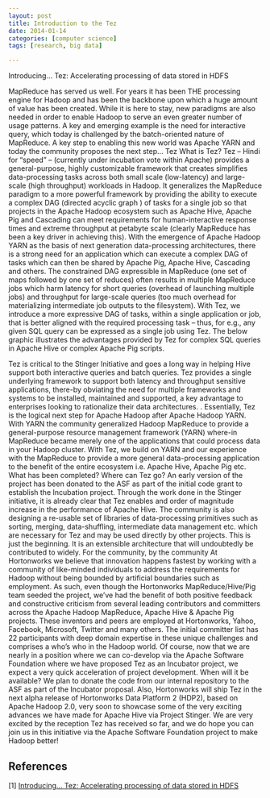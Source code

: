 ```yaml
---
layout: post
title: Introduction to the Tez
date: 2014-01-14 
categories: [computer science]
tags: [research, big data]

---
```




Introducing… Tez: Accelerating processing of data stored in HDFS

MapReduce has served us well.  For years it has been THE processing engine for Hadoop and has been the backbone upon which a huge amount of value has been created.  While it is here to stay, new paradigms are also needed in order to enable Hadoop to serve an even greater number of usage patterns.  A key and emerging example is the need for interactive query, which today is challenged by the batch-oriented nature of MapReduce.  A key step to enabling this new world was Apache YARN and today the community proposes the next step… Tez
What is Tez?
Tez – Hindi for “speed” – (currently under incubation vote within Apache) provides a general-purpose, highly customizable framework that creates simplifies data-processing tasks across both small scale (low-latency) and large-scale (high throughput) workloads in Hadoop. It generalizes the MapReduce paradigm to a more powerful framework by providing the ability to execute a complex DAG (directed acyclic graph ) of tasks for a single job so that projects in the Apache Hadoop ecosystem such as Apache Hive, Apache Pig and Cascading can meet requirements for human-interactive response times and extreme throughput at petabyte scale (clearly MapReduce has been a key driver in achieving this).
With the emergence of Apache Hadoop YARN as the basis of next generation data-processing architectures, there is a strong need for an application which can execute a complex DAG of tasks which can then be shared by Apache Pig, Apache Hive, Cascading and others.  The constrained DAG expressible in MapReduce (one set of maps followed by one set of reduces) often results in multiple MapReduce jobs which harm latency for short queries (overhead of launching multiple jobs) and throughput for large-scale queries (too much overhead for materializing intermediate job outputs to the filesystem). With Tez, we introduce a more expressive DAG of tasks, within a single application or job, that is better aligned with the required processing task – thus, for e.g., any given SQL query can be expressed as a single job using Tez.
The below graphic illustrates the advantages provided by Tez for complex SQL queries in Apache Hive or complex Apache Pig scripts.



Tez is critical to the Stinger Initiative  and goes a long way in helping Hive support both interactive queries and batch queries. Tez provides a single underlying framework to support both latency and throughput sensitive applications, there-by obviating the need for multiple frameworks and systems to be installed, maintained and supported, a key advantage to enterprises looking to rationalize their data architectures. .
Essentially, Tez is the logical next step for Apache Hadoop after Apache Hadoop YARN. With YARN the community generalized Hadoop MapReduce to provide a general-purpose resource management framework  (YARN) where-in MapReduce became merely one of the applications that could process data in your Hadoop cluster. With Tez, we build on YARN and our experience with the MapReduce to provide a more general data-processing application to the benefit of the entire ecosystem i.e. Apache Hive, Apache Pig etc.
What has been completed? Where can Tez go?
An early version of the project has been donated to the ASF as part of the initial code grant to establish the Incubation project.   Through the work done in the Stinger initiative, it is already clear that Tez enables and order of magnitude increase in the performance of Apache Hive.
The community is also designing a re-usable set of libraries of data-processing primitives such as sorting, merging, data-shuffling, intermediate data management etc. which are necessary for Tez and may be used directly by other projects.  This is just the beginning.  It is an extensible architecture that will undoubtedly be contributed to widely.
For the community, by the community
At Hortonworks we believe that innovation happens fastest by working with a community of like-minded individuals to address the requirements for Hadoop without being bounded by artificial boundaries such as employment. As such, even though the Hortonworks MapReduce/Hive/Pig team seeded the project, we’ve had the benefit of both positive feedback and constructive criticism from several leading contributors and committers across the Apache Hadoop MapReduce, Apache Hive & Apache Pig projects.  These inventors and peers are employed at Hortonworks, Yahoo, Facebook, Microsoft, Twitter and many others.  The initial committer list has 22 participants with deep domain expertise in these unique challenges and comprises a who’s who in the Hadoop world.  Of course, now that we are nearly in a position where we can co-develop via the Apache Software Foundation where we have proposed Tez as an Incubator project, we expect a very quick acceleration of project development.
When will it be available?
We plan to donate the code from our internal repository to the ASF as part of the Incubator proposal.  Also, Hortonworks will ship Tez in the next alpha release of Hortonworks Data Platform 2 (HDP2), based on Apache Hadoop 2.0, very soon to showcase some of the very exciting advances we have made for Apache Hive via Project Stinger.
We are very excited by the reception Tez has received so far, and we do hope you can join us in this initiative via the Apache Software Foundation project to make Hadoop better!

References
--
[1] [Introducing… Tez: Accelerating processing of data stored in HDFS](http://hortonworks.com/blog/introducing-tez-faster-hadoop-processing/)